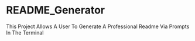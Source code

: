 # README_Generator
This Project Allows A User To Generate A Professional Readme Via Prompts In The Terminal
